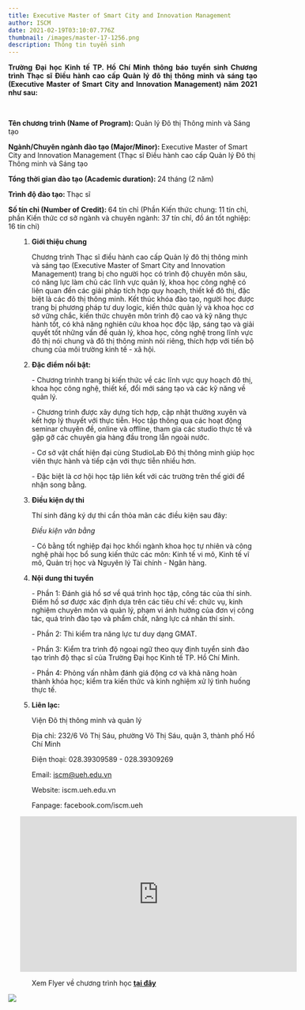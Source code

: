```yaml
---
title: Executive Master of Smart City and Innovation Management
author: ISCM
date: 2021-02-19T03:10:07.776Z
thumbnail: /images/master-17-1256.png
description: Thông tin tuyển sinh
---
```

<p align="justify"> 
<b>Trường Đại học Kinh tế TP. Hồ Chí Minh thông báo tuyển sinh Chương trình Thạc sĩ Điều hành cao cấp Quản lý đô thị thông minh và sáng tạo (Executive Master of Smart City and Innovation Management) năm 2021 như sau: </b></p>

<br>

<strong>Tên chương trình (Name of Program): </strong> Quản lý Đô thị Thông minh và Sáng tạo</p>

<strong> Ngành/Chuyên ngành đào tạo (Major/Minor): </strong> Executive Master of Smart City and Innovation Management (Thạc sĩ Điều hành cao cấp Quản lý Đô thị Thông minh và Sáng tạo</li>

<strong>Tổng thời gian đào tạo (Academic duration): </strong> 24 tháng (2 năm)

<strong>Trình độ đào tạo: </strong> Thạc sĩ

<strong>Số tín chỉ (Number of Credit): </strong> 64 tín chỉ (Phần Kiến thức chung: 11 tín chỉ, phần Kiến thức cơ sở ngành và chuyên ngành: 37 tín chỉ, đồ án tốt nghiệp: 16 tín chỉ)

<ol>

1. <strong> Giới thiệu chung</strong>

   Chương trình Thạc sĩ điều hành cao cấp Quản lý đô thị thông minh và sáng tạo (Executive Master of Smart City and Innovation Management) trang bị cho người học có trình độ chuyên môn sâu, có năng lực làm chủ các lĩnh vực quản lý, khoa học công nghệ có liên quan đến các giải pháp tích hợp quy hoạch, thiết kế đô thị, đặc biệt là các đô thị thông minh. Kết thúc khóa đào tạo, người học được trang bị phương pháp tư duy logic, kiến thức quản lý và khoa học cơ sở vững chắc, kiến thức chuyên môn trình độ cao và kỹ năng thực hành tốt, có khả năng nghiên cứu khoa học độc lập, sáng tạo và giải quyết tốt những vấn đề quản lý, khoa học, công nghệ trong lĩnh vực đô thị nói chung và đô thị thông minh nói riêng, thích hợp với tiến bộ chung của môi trường kinh tế - xã hội.
2. <strong> Đặc điểm nổi bật:  </strong>

   \- Chương trìnhh trang bị kiến thức về các lĩnh vực quy hoạch đô thị, khoa học công nghệ, thiết kế, đổi mới sáng tạo và các kỹ năng về quản lý. 

   \- Chương trình được xây dựng tích hợp, cập nhật thường xuyên và kết hợp lý thuyết với thực tiễn. Học tập thông qua các hoạt động seminar chuyên đề, online và offline, tham gia các studio thực tế và gặp gỡ các chuyên gia hàng đầu trong lẫn ngoài nước. 

   \- Cơ sở vật chất hiện đại cùng StudioLab Đô thị thông minh giúp học viên thực hành và tiếp cận với thực tiễn nhiều hơn. 

   \- Đặc biệt là cơ hội học tập liên kết với các trường trên thế giới để nhận song bằng.
3. <strong>Điều kiện dự thi</strong>

   Thí sinh đăng ký dự thi cần thỏa mãn các điều kiện sau đây:

   <i> Điều kiện văn bằng </i>

   \- Có bằng tốt nghiệp đại học khối ngành khoa học tự nhiên và công nghệ phải học bổ sung kiến thức các môn: Kinh tế vi mô, Kinh tế vĩ mô, Quản trị học và Nguyên lý Tài chính - Ngân hàng. 
4. <strong>Nội dung thi tuyển</strong>

   \- Phần 1: Đánh giá hồ sơ về quá trình học tập, công tác của thí sinh. Điểm hồ sơ được xác định dựa trên các tiêu chí về: chức vụ, kinh nghiệm chuyên môn và quản lý, phạm vi ảnh hưởng của đơn vị công tác, quá trình đào tạo và phẩm chất, năng lực cá nhân thí sinh.

   \- Phần 2: Thi kiểm tra năng lực tư duy dạng GMAT.

   \- Phần 3: Kiểm tra trình độ ngoại ngữ theo quy định tuyển sinh đào tạo trình độ thạc sĩ của Trường Đại học Kinh tế TP. Hồ Chí Minh.

   \- Phần 4: Phỏng vấn nhằm đánh giá động cơ và khả năng hoàn thành khóa học; kiểm tra kiến thức và kinh nghiệm xử lý tình huống thực tế.
5. <strong> Liên lạc:</strong> <dl>

   Viện Đô thị thông minh và quản lý

   Địa chỉ: 232/6 Võ Thị Sáu, phường Võ Thị Sáu, quận 3, thành phố Hồ Chí Minh

   Điện thoại: 028.39309589 - 028.39309269

   Email: iscm@ueh.edu.vn

   Website: iscm.ueh.edu.vn

   Fanpage: facebook.com/iscm.ueh

<iframe width="560" height="315" src="https://www.youtube.com/embed/NrtYcJBrxaU" frameborder="0" allow="accelerometer; autoplay; clipboard-write; encrypted-media; gyroscope; picture-in-picture" allowfullscreen></iframe> <dl>

<ul><p>Xem Flyer về chương trình học <strong><a href="https://drive.google.com/file/d/1WAMo2-c-CvR1InQlmyy1cRGHwnzGzPW-/view?usp=sharing"> tại đây</a></strong></p>

</ol> 
</p>

![](/images/background-notext-copy.jpg)